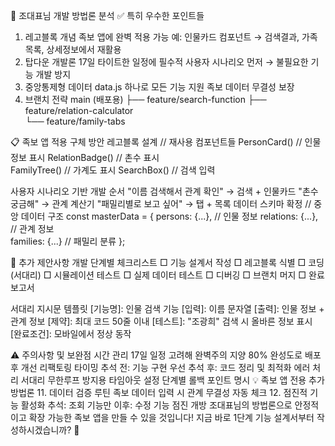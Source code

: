 🎯 조대표님 개발 방법론 분석
✅ 특히 우수한 포인트들
1. 레고블록 개념
족보 앱에 완벽 적용 가능
예: 인물카드 컴포넌트 → 검색결과, 가족목록, 상세정보에서 재활용
2. 탑다운 개발론
17일 타이트한 일정에 필수적
사용자 시나리오 먼저 → 불필요한 기능 개발 방지
3. 중앙통제형 데이터
data.js 하나로 모든 기능 지원
족보 데이터 무결성 보장
4. 브랜치 전략
main (배포용)
├── feature/search-function
├── feature/relation-calculator  
└── feature/family-tabs

📋 족보 앱 적용 구체 방안
레고블록 설계
// 재사용 컴포넌트들
PersonCard()     // 인물 정보 표시
RelationBadge()  // 촌수 표시  
FamilyTree()     // 가계도 표시
SearchBox()      // 검색 입력

사용자 시나리오 기반 개발 순서
"이름 검색해서 관계 확인" → 검색 + 인물카드
"촌수 궁금해" → 관계 계산기
"패밀리별로 보고 싶어" → 탭 + 목록
데이터 스키마 확정
// 중앙 데이터 구조
const masterData = {
    persons: {...},      // 인물 정보
    relations: {...},    // 관계 정보  
    families: {...}      // 패밀리 분류
};

🚀 추가 제안사항
개발 단계별 체크리스트
□ 기능 설계서 작성
□ 레고블록 식별
□ 코딩 (서대리)
□ 시뮬레이션 테스트
□ 실제 데이터 테스트
□ 디버깅
□ 브랜치 머지
□ 완료 보고서

서대리 지시문 템플릿
[기능명]: 인물 검색 기능
[입력]: 이름 문자열
[출력]: 인물 정보 + 관계 정보
[제약]: 최대 코드 50줄 이내
[테스트]: "조광희" 검색 시 올바른 정보 표시
[완료조건]: 모바일에서 정상 동작

⚠️ 주의사항 및 보완점
시간 관리
17일 일정 고려해 완벽주의 지양
80% 완성도로 배포 후 개선
리팩토링 타이밍
추석 전: 기능 구현 우선
추석 후: 코드 정리 및 최적화
에러 처리
서대리 무한루프 방지용 타임아웃 설정
단계별 롤백 포인트 명시
💡 족보 앱 전용 추가 방법론
11. 데이터 검증 루틴
족보 데이터 입력 시 관계 무결성 자동 체크
12. 점진적 기능 활성화
추석: 조회 기능만
이후: 수정 기능 점진 개방
조대표님의 방법론으로 안정적이고 확장 가능한 족보 앱을 만들 수 있을 것입니다!
지금 바로 1단계 기능 설계서부터 작성하시겠습니까? 🚀

